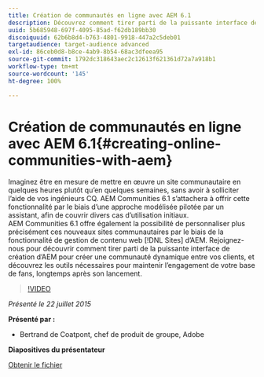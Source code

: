 ```yaml
---
title: Création de communautés en ligne avec AEM 6.1
description: Découvrez comment tirer parti de la puissante interface de création d’AEM pour créer une communauté dynamique entre vos clients, et découvrez les outils nécessaires pour maintenir l’engagement de votre base de fans, longtemps après son lancement.
uuid: 5b685948-697f-4095-85ad-f62db189bb30
discoiquuid: 62b6b8d4-b763-4801-9918-447a2c5deb01
targetaudience: target-audience advanced
exl-id: 86ceb0d8-b8ce-4ab9-8b54-68ac3dfeea95
source-git-commit: 1792dc318643aec2c12613f621361d72a7a918b1
workflow-type: tm+mt
source-wordcount: '145'
ht-degree: 100%

---
```


# Création de communautés en ligne avec AEM 6.1{#creating-online-communities-with-aem}

Imaginez être en mesure de mettre en œuvre un site communautaire en quelques heures plutôt qu’en quelques semaines, sans avoir à solliciter l’aide de vos ingénieurs CQ. AEM Communities 6.1 s’attachera à offrir cette fonctionnalité par le biais d’une approche modélisée pilotée par un assistant, afin de couvrir divers cas d’utilisation initiaux. AEM Communities 6.1 offre également la possibilité de personnaliser plus précisément ces nouveaux sites communautaires par le biais de la fonctionnalité de gestion de contenu web [!DNL Sites] d’AEM. Rejoignez-nous pour découvrir comment tirer parti de la puissante interface de création d’AEM pour créer une communauté dynamique entre vos clients, et découvrez les outils nécessaires pour maintenir l’engagement de votre base de fans, longtemps après son lancement.

>[!VIDEO](https://video.tv.adobe.com/v/19381/?quality=9)

*Présenté le 22 juillet 2015*

**Présenté par :**

* Bertrand de Coatpont, chef de produit de groupe, Adobe

**Diapositives du présentateur**

[Obtenir le fichier](assets/aem-6-1-communities-gems.pdf)
<!--
[Get back to the Overview](https://helpx.adobe.com/experience-manager/kt/eseminars/gems/aem-index.html)
-->
